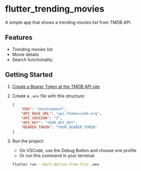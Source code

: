 # flutter_trending_movies

A simple app that shows a trending movies list from TMDB API.

## Features

- Trending movies list
- Movie details
- Search functionality

## Getting Started

1. [Create a Bearer Token at the TMDB API site](https://www.themoviedb.org/settings/api)
2. Create a `.env` file with this structure:

    ```json
    {
        "ENV": "development",
        "API_BASE_URL": "api.themoviedb.org",
        "API_VERSION": "3",
        "API_KEY": "YOUR_API_KEY",
        "BEARER_TOKEN": "YOUR_BEARER_TOKEN"
    }
    ```

3. Run the project:
    - On VSCode, use the Debug Button and choose one profile
    - Or run this command in your terminal:
    
    ```sh
    flutter run --dart-define-from-file .env
    ```